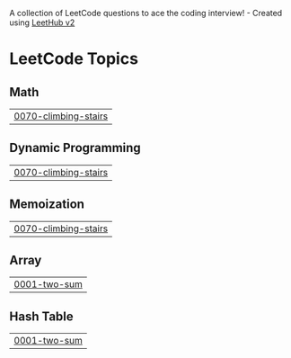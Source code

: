 A collection of LeetCode questions to ace the coding interview! - Created using [LeetHub v2](https://github.com/arunbhardwaj/LeetHub-2.0)
<!---LeetCode Topics Start-->
# LeetCode Topics
## Math
|  |
| ------- |
| [0070-climbing-stairs](https://github.com/3baa/prob/tree/master/0070-climbing-stairs) |
## Dynamic Programming
|  |
| ------- |
| [0070-climbing-stairs](https://github.com/3baa/prob/tree/master/0070-climbing-stairs) |
## Memoization
|  |
| ------- |
| [0070-climbing-stairs](https://github.com/3baa/prob/tree/master/0070-climbing-stairs) |
## Array
|  |
| ------- |
| [0001-two-sum](https://github.com/3baa/prob/tree/master/0001-two-sum) |
## Hash Table
|  |
| ------- |
| [0001-two-sum](https://github.com/3baa/prob/tree/master/0001-two-sum) |
<!---LeetCode Topics End-->